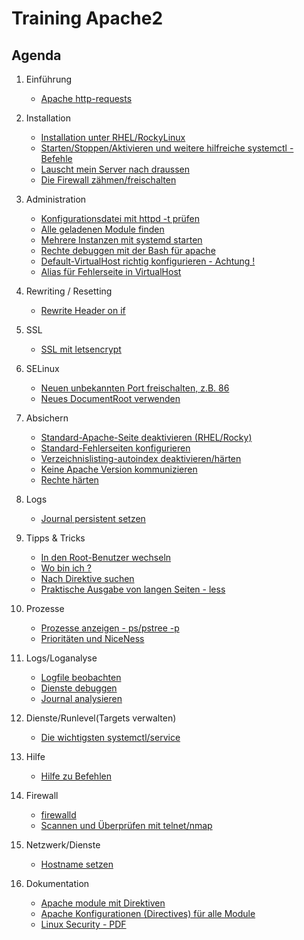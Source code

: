 # Training Apache2 

## Agenda 

  1. Einführung 
     * [Apache http-requests](apache-http-request.md) 
  1. Installation 
     * [Installation unter RHEL/RockyLinux](install-rhel.md)
     * [Starten/Stoppen/Aktivieren und weitere hilfreiche systemctl - Befehle](systemctl-service.md)
     * [Lauscht mein Server nach draussen](lsof.md) 
     * [Die Firewall zähmen/freischalten](firewall-cmd.md)
  1. Administration 
     * [Konfigurationsdatei mit httpd -t prüfen](httpd-t.md)
     * [Alle geladenen Module finden](script-modules.md)
     * [Mehrere Instanzen mit systemd starten](systemd-instances.md)
     * [Rechte debuggen mit der Bash für apache](rechte-debuggen-apache-user.md)
     * [Default-VirtualHost richtig konfigurieren - Achtung !](default-vhost-first.md)
     * [Alias für Fehlerseite in VirtualHost](virtualhost-error-with-alias.md)
  1. Rewriting / Resetting 
     * [Rewrite Header on if](if-headers.md)


  1. SSL 
     * [SSL mit letsencrypt](letsencrypt-apache.md)
     
  1. SELinux 
     * [Neuen unbekannten Port freischalten, z.B. 86](selinux-port.md)
     * [Neues DocumentRoot verwenden](selinux-new-documentroot.md)
  
  1. Absichern
     * [Standard-Apache-Seite deaktivieren (RHEL/Rocky)](disable-default-page-rhel.md)
     * [Standard-Fehlerseiten konfigurieren](default-errordocument.md)
     * [Verzeichnislisting-autoindex deaktivieren/härten](disable-autoindex.md)
     * [Keine Apache Version kommunizieren](apache-servertokens.md)
     * [Rechte härten](rechte-haerten.md)

  1. Logs 
     * [Journal persistent setzen](journal-auto.md)
  1. Tipps & Tricks 
     * [In den Root-Benutzer wechseln](sudo.md)  
     * [Wo bin ich ?](pwd.md)
     * [Nach Direktive suchen](grep.md)
     * [Praktische Ausgabe von langen Seiten - less](less.md) 
  1. Prozesse 
     * [Prozesse anzeigen - ps/pstree -p](prozesse.md)
     * [Prioritäten und NiceNess](nice-pr.md)
  1. Logs/Loganalyse
     * [Logfile beobachten](tailf.md)
     * [Dienste debuggen](debug-service.md)
     * [Journal analysieren](journalctl.md) 
  1. Dienste/Runlevel(Targets verwalten) 
     * [Die wichtigsten systemctl/service](systemctl-service.md)
  1. Hilfe 
     * [Hilfe zu Befehlen](help.md)
  1. Firewall 
     * [firewalld](firewalld.md)
     * [Scannen und Überprüfen mit telnet/nmap](nmap-telnet.md) 
  1. Netzwerk/Dienste 
     * [Hostname setzen](hostnamectl.md)
  1. Dokumentation
     * [Apache module mit Direktiven](https://httpd.apache.org/docs/2.4/en/mod/)
     * [Apache Konfigurationen (Directives) für alle Module](https://httpd.apache.org/docs/2.4/mod/directives.html)
     * [Linux Security - PDF](https://schulung.t3isp.de/documents/linux-security.pdf)



